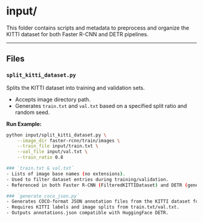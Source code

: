 # input/

This folder contains scripts and metadata to preprocess and organize the KITTI dataset for both Faster R-CNN and DETR pipelines.

---

## Files

### `split_kitti_dataset.py`
Splits the KITTI dataset into training and validation sets.

- Accepts image directory path.
- Generates `train.txt` and `val.txt` based on a specified split ratio and random seed.

**Run Example:**
```bash
python input/split_kitti_dataset.py \
    --image_dir faster-rcnn/train/images \
    --train_file input/train.txt \
    --val_file input/val.txt \
    --train_ratio 0.8

### `train.txt & val.txt`
- Lists of image base names (no extensions).
- Used to filter dataset entries during training/validation.
- Referenced in both Faster R-CNN (FilteredKITTIDataset) and DETR (generate_coco_json.py).

### `generate_coco_json.py`
- Generates COCO-format JSON annotation files from the KITTI dataset for DETR.
- Requires KITTI labels and image splits from train.txt/val.txt.
- Outputs annotations.json compatible with HuggingFace DETR.
